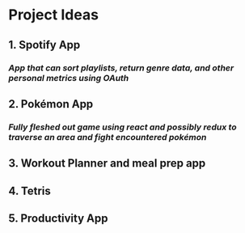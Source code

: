 # Project Ideas

## 1. **Spotify App**
   ### *App that can sort playlists, return genre data, and other personal metrics using OAuth*

## 2. **Pokémon App**
   ### *Fully fleshed out game using react and possibly redux to traverse an area and fight encountered pokémon*

## 3. **Workout Planner and meal prep app**

## 4. **Tetris**

## 5. **Productivity App**
